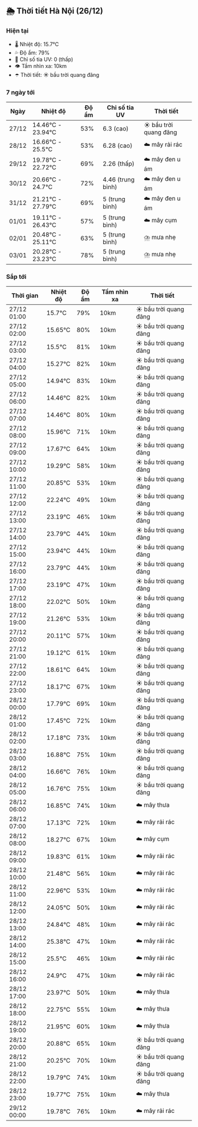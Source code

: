 ## 🌦️ Thời tiết Hà Nội (26/12)

### Hiện tại

- 🌡️ Nhiệt độ: 15.7℃
- 💦 Độ ẩm: 79%
- 🌟 Chỉ số tia UV: 0 (thấp)
- 👁️ Tầm nhìn xa: 10km
- ☂️ Thời tiết: ☀️ bầu trời quang đãng

### 7 ngày tới

| Ngày | Nhiệt độ | Độ ẩm | Chỉ số tia UV | Thời tiết |
| --- | --- | --- | --- | --- |
| 27/12 | 14.46℃ - 23.94℃ | 53% | 6.3 (cao) | ☀️ bầu trời quang đãng |
| 28/12 | 16.66℃ - 25.5℃ | 53% | 6.28 (cao) | ☁️ mây rải rác |
| 29/12 | 19.78℃ - 22.72℃ | 69% | 2.26 (thấp) | ☁️ mây đen u ám |
| 30/12 | 20.66℃ - 24.7℃ | 72% | 4.46 (trung bình) | ☁️ mây đen u ám |
| 31/12 | 21.21℃ - 27.79℃ | 69% | 5 (trung bình) | ☁️ mây đen u ám |
| 01/01 | 19.11℃ - 26.43℃ | 57% | 5 (trung bình) | ☁️ mây cụm |
| 02/01 | 20.48℃ - 25.11℃ | 63% | 5 (trung bình) | ⛈️ mưa nhẹ |
| 03/01 | 20.28℃ - 23.23℃ | 78% | 5 (trung bình) | ⛈️ mưa nhẹ |

### Sắp tới

| Thời gian | Nhiệt độ | Độ ẩm | Tầm nhìn xa | Thời tiết |
| --- | --- | --- | --- | --- |
| 27/12 01:00 | 15.7℃ | 79% | 10km | ☀️ bầu trời quang đãng |
| 27/12 02:00 | 15.65℃ | 80% | 10km | ☀️ bầu trời quang đãng |
| 27/12 03:00 | 15.5℃ | 81% | 10km | ☀️ bầu trời quang đãng |
| 27/12 04:00 | 15.27℃ | 82% | 10km | ☀️ bầu trời quang đãng |
| 27/12 05:00 | 14.94℃ | 83% | 10km | ☀️ bầu trời quang đãng |
| 27/12 06:00 | 14.46℃ | 82% | 10km | ☀️ bầu trời quang đãng |
| 27/12 07:00 | 14.46℃ | 80% | 10km | ☀️ bầu trời quang đãng |
| 27/12 08:00 | 15.96℃ | 71% | 10km | ☀️ bầu trời quang đãng |
| 27/12 09:00 | 17.67℃ | 64% | 10km | ☀️ bầu trời quang đãng |
| 27/12 10:00 | 19.29℃ | 58% | 10km | ☀️ bầu trời quang đãng |
| 27/12 11:00 | 20.85℃ | 53% | 10km | ☀️ bầu trời quang đãng |
| 27/12 12:00 | 22.24℃ | 49% | 10km | ☀️ bầu trời quang đãng |
| 27/12 13:00 | 23.19℃ | 46% | 10km | ☀️ bầu trời quang đãng |
| 27/12 14:00 | 23.79℃ | 44% | 10km | ☀️ bầu trời quang đãng |
| 27/12 15:00 | 23.94℃ | 44% | 10km | ☀️ bầu trời quang đãng |
| 27/12 16:00 | 23.79℃ | 44% | 10km | ☀️ bầu trời quang đãng |
| 27/12 17:00 | 23.19℃ | 47% | 10km | ☀️ bầu trời quang đãng |
| 27/12 18:00 | 22.02℃ | 50% | 10km | ☀️ bầu trời quang đãng |
| 27/12 19:00 | 21.26℃ | 53% | 10km | ☀️ bầu trời quang đãng |
| 27/12 20:00 | 20.11℃ | 57% | 10km | ☀️ bầu trời quang đãng |
| 27/12 21:00 | 19.12℃ | 61% | 10km | ☀️ bầu trời quang đãng |
| 27/12 22:00 | 18.61℃ | 64% | 10km | ☀️ bầu trời quang đãng |
| 27/12 23:00 | 18.17℃ | 67% | 10km | ☀️ bầu trời quang đãng |
| 28/12 00:00 | 17.79℃ | 69% | 10km | ☀️ bầu trời quang đãng |
| 28/12 01:00 | 17.45℃ | 72% | 10km | ☀️ bầu trời quang đãng |
| 28/12 02:00 | 17.18℃ | 73% | 10km | ☀️ bầu trời quang đãng |
| 28/12 03:00 | 16.88℃ | 75% | 10km | ☀️ bầu trời quang đãng |
| 28/12 04:00 | 16.66℃ | 76% | 10km | ☀️ bầu trời quang đãng |
| 28/12 05:00 | 16.76℃ | 75% | 10km | ☀️ bầu trời quang đãng |
| 28/12 06:00 | 16.85℃ | 74% | 10km | ☁️ mây thưa |
| 28/12 07:00 | 17.13℃ | 72% | 10km | ☁️ mây rải rác |
| 28/12 08:00 | 18.27℃ | 67% | 10km | ☁️ mây cụm |
| 28/12 09:00 | 19.83℃ | 61% | 10km | ☁️ mây rải rác |
| 28/12 10:00 | 21.48℃ | 56% | 10km | ☁️ mây rải rác |
| 28/12 11:00 | 22.96℃ | 53% | 10km | ☁️ mây rải rác |
| 28/12 12:00 | 24.05℃ | 50% | 10km | ☁️ mây rải rác |
| 28/12 13:00 | 24.84℃ | 48% | 10km | ☁️ mây rải rác |
| 28/12 14:00 | 25.38℃ | 47% | 10km | ☁️ mây rải rác |
| 28/12 15:00 | 25.5℃ | 46% | 10km | ☁️ mây rải rác |
| 28/12 16:00 | 24.9℃ | 47% | 10km | ☁️ mây rải rác |
| 28/12 17:00 | 23.97℃ | 50% | 10km | ☁️ mây thưa |
| 28/12 18:00 | 22.75℃ | 55% | 10km | ☁️ mây thưa |
| 28/12 19:00 | 21.95℃ | 60% | 10km | ☁️ mây thưa |
| 28/12 20:00 | 20.88℃ | 65% | 10km | ☀️ bầu trời quang đãng |
| 28/12 21:00 | 20.25℃ | 70% | 10km | ☀️ bầu trời quang đãng |
| 28/12 22:00 | 19.79℃ | 74% | 10km | ☀️ bầu trời quang đãng |
| 28/12 23:00 | 19.77℃ | 75% | 10km | ☁️ mây thưa |
| 29/12 00:00 | 19.78℃ | 76% | 10km | ☁️ mây rải rác |
